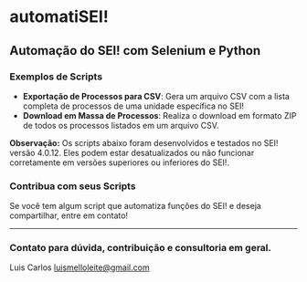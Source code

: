 # automatiSEI!
## Automação do SEI! com Selenium e Python

### Exemplos de Scripts

- **Exportação de Processos para CSV**: Gera um arquivo CSV com a lista completa de processos de uma unidade específica no SEI!
- **Download em Massa de Processos**: Realiza o download em formato ZIP de todos os processos listados em um arquivo CSV.

**Observação:** Os scripts abaixo foram desenvolvidos e testados no SEI! versão 4.0.12. Eles podem estar desatualizados ou não funcionar corretamente em versões superiores ou inferiores do SEI!.

### Contribua com seus Scripts

Se você tem algum script que automatiza funções do SEI! e deseja compartilhar, entre em contato!

---

### Contato para dúvida, contribuição e consultoria em geral.

Luis Carlos
[luismelloleite@gmail.com](mailto:luismelloleite@gmail.com)
